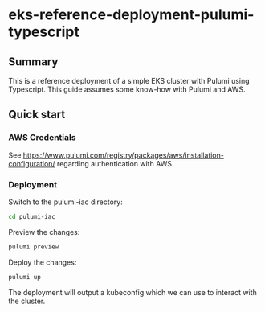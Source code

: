 # eks-reference-deployment-pulumi-typescript

## Summary

This is a reference deployment of a simple EKS cluster with Pulumi using Typescript. This guide assumes some know-how with Pulumi and AWS.

## Quick start

### AWS Credentials

See https://www.pulumi.com/registry/packages/aws/installation-configuration/ regarding authentication with AWS.

### Deployment

Switch to the pulumi-iac directory:

```bash
cd pulumi-iac
```

Preview the changes:

```bash
pulumi preview
```

Deploy the changes:

```bash
pulumi up
```

The deployment will output a kubeconfig which we can use to interact with the cluster.
